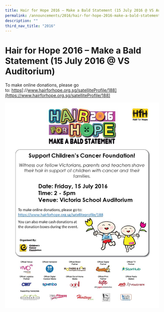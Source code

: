```yaml
---
title: Hair for Hope 2016 – Make a Bald Statement (15 July 2016 @ VS Auditorium)
permalink: /announcements/2016/hair-for-hope-2016-make-a-bald-statement-15-july-2016-vs-auditorium/
description: ""
third_nav_title: "2016"
---
```

# **Hair for Hope 2016 – Make a Bald Statement (15 July 2016 @ VS Auditorium)**

To make online donations, please go to: [https](https://www.hairforhope.org.sg/satelliteProfile/188)[://www.hairforhope.org.sg/satelliteProfile/188](https://www.hairforhope.org.sg/satelliteProfile/188)

![](/images/HfH-2016-Satellite-Poster-Victoria-School.jpg)